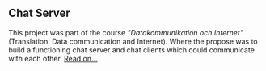 ## Chat Server
This project was part of the course 
*"Datakommunikation och Internet"* (Translation: Data communication and Internet). Where the propose was to build a functioning chat server and chat clients which could communicate with each other.
[Read on...](/work/chatserver/)